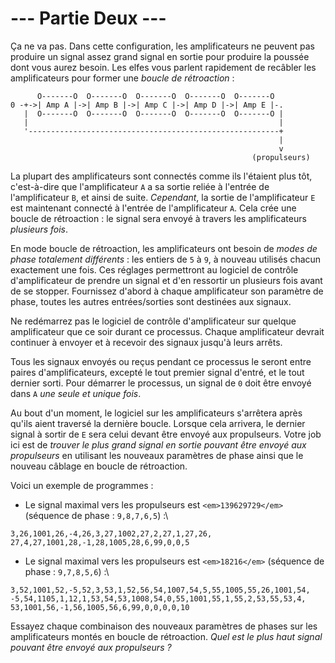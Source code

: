 # --- Partie Deux --- 

Ça ne va pas. Dans cette configuration, les amplificateurs ne peuvent pas produire un signal assez grand signal en sortie pour produire la poussée dont vous aurez besoin. Les elfes vous parlent rapidement de recâbler les amplificateurs pour former une *boucle de rétroaction* :

```
      O-------O  O-------O  O-------O  O-------O  O-------O
0 -+->| Amp A |->| Amp B |->| Amp C |->| Amp D |->| Amp E |-.
   |  O-------O  O-------O  O-------O  O-------O  O-------O |
   |                                                        |
   '--------------------------------------------------------+
                                                            |
                                                            v
                                                      (propulseurs)
```

La plupart des amplificateurs sont connectés comme ils l'étaient plus tôt, c'est-à-dire que l'amplificateur `A` a sa sortie reliée à l'entrée de l'amplificateur `B`, et ainsi de suite. *Cependant*, la sortie de l'amplificateur `E` est maintenant connecté à l'entrée de l'amplificateur `A`. Cela crée une boucle de rétroaction : le signal sera envoyé à travers les amplificateurs *plusieurs fois*.

En mode boucle de rétroaction, les amplificateurs ont besoin de *modes de phase totalement différents* : les entiers de `5` à `9`, à nouveau utilisés chacun exactement une fois. Ces réglages permettront au logiciel de contrôle d'amplificateur de prendre un signal et d'en ressortir un plusieurs fois avant de se stopper. Fournissez d'abord à chaque amplificateur son paramètre de phase, toutes les autres entrées/sorties sont destinées aux signaux.

Ne redémarrez pas le logiciel de contrôle d'amplificateur sur quelque amplificateur que ce soir durant ce processus. Chaque amplificateur devrait continuer à envoyer et à recevoir des signaux jusqu'à leurs arrêts.

Tous les signaux envoyés ou reçus pendant ce processus le seront entre paires d'amplificateurs, excepté le tout premier signal d'entré, et le tout dernier sorti. Pour démarrer le processus, un signal de `0` doit être envoyé dans `A` *une seule et unique fois*.

Au bout d'un moment, le logiciel sur les amplificateurs s'arrêtera après qu'ils aient traversé la dernière boucle. Lorsque cela arrivera, le dernier signal à sortir de `E` sera celui devant être envoyé  aux propulseurs. Votre job ici est de *trouver le plus grand signal en sortie pouvant être envoyé aux propulseurs* en utilisant les nouveaux paramètres de phase ainsi que le nouveau câblage en boucle de rétroaction.

Voici un exemple de programmes :

- Le signal maximal vers les propulseurs est `<em>139629729</em>` (séquence de phase : ``9,8,7,6,5``) :\
```Intcode
3,26,1001,26,-4,26,3,27,1002,27,2,27,1,27,26,
27,4,27,1001,28,-1,28,1005,28,6,99,0,0,5
```
- Le signal maximal vers les propulseurs est `<em>18216</em>` (séquence de phase : ``9,7,8,5,6``) :\
```Intcode
3,52,1001,52,-5,52,3,53,1,52,56,54,1007,54,5,55,1005,55,26,1001,54,
-5,54,1105,1,12,1,53,54,53,1008,54,0,55,1001,55,1,55,2,53,55,53,4,
53,1001,56,-1,56,1005,56,6,99,0,0,0,0,10
```

Essayez chaque combinaison des nouveaux paramètres de phases sur les amplificateurs montés en boucle de rétroaction. *Quel est le plus haut signal pouvant être envoyé aux propulseurs ?*
